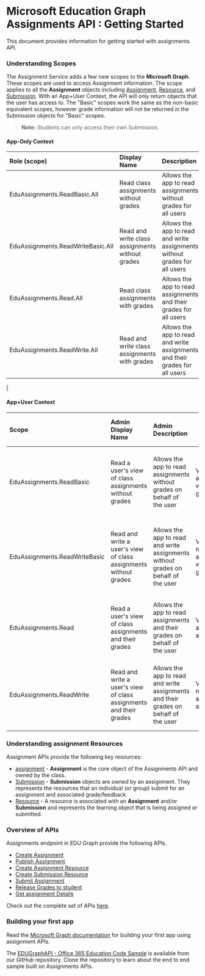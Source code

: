 # Microsoft Education Graph Assignments API :  Getting Started

 This document provides information for getting started with assignments API.

 ### Understanding Scopes

 The Assignment Service adds a few new scopes to the **Microsoft Graph**. These scopes are used to access Assignment information.  The scope applies to all the **Assignment** objects including [Assignment](./resources/educationassignment.md), [Resource](./resources/educationresource.md), and [Submission](./resources/educationsubmission.md).  With an App+User Context, the API will only return objects that the user has access to. The "Basic" scopes work the same as the non-basic equivalent scopes, however grade information will not be returned in the Submission objects for "Basic" scopes.

 >**Note:** Students can only access their own Submission.

#### App-Only Context

| Role (scope)		   | Display Name	|Description|
|:-----------------|:-------------------|:----------|
|EduAssignments.ReadBasic.All| Read class assignments without grades|Allows the app to read assignments without grades for all users|
|EduAssignments.ReadWriteBasic.All | Read and write class assignments without grades | Allows the app to read and write assignments without grades for all users|
|EduAssignments.Read.All| Read class assignments with grades | Allows the app to read assignments and their grades for all users |
|EduAssignments.ReadWrite.All | Read and write class assignments with grades | Allows the app to read and write assignments and their grades for all users |
|


#### App+User Context

| Scope		   | Admin Display Name	| Admin Description | User Consent Display name | User Consent Description |
|:-----------------|:-------------------|:----------|--------------|------------|
|EduAssignments.ReadBasic| Read a user's view of class assignments without grades | Allows the app to read assignments without grades on behalf of the user | View your assignments without grades | Allows the app to view your assignments on your behalf without seeing grades |
|EduAssignments.ReadWriteBasic|Read and write a user's view of class assignments without grades|Allows the app to read and write assignments without grades on behalf of the user|View and modify your assignments without grades|Allows the app to view and modify your assignments on your behalf without seeing grades|
|EduAssignments.Read|Read a user's view of class assignments and their grades|Allows the app to read assignments and their grades on behalf of the user|View your assignments and grades|Allows the app to view your assignments on your behalf including grades|
|EduAssignments.ReadWrite|Read and write a user's view of class assignments and their grades|Allows the app to read and write assignments and their grades on behalf of the user|View and modify your assignments and grades|Allows the app to view and modify your assignments on your behalf including  grades|
 

 ### Understanding assignment Resources

Assignment APIs provide the following key resources:

- [assignment](./resources/educationassignment.md) - **Assignment** is the core object of the Assignments API and owned by the class.
- [Submission](.resources/educationsubmission.md) - **Submission** objects are owned by an assignment. They represents the resources that an individual (or group) submit for an assignment and associated grade/feedback.
- [Resource](resources/educationresource.md) - A resource is associated with an **Assignment** and/or **Submission** and represents the learning object that is being assigned or submitted.

 ### Overview of APIs
Assignments endpoint in EDU Graph provide the following APIs.

- [Create Assignment](./api/educationclass_post_assignments.md)
- [Publish Assignment](./api/educationassignment_publish.md)
- [Create Assignment Resource](./api/educationassignment_post_resources.md)
- [Create Submission Resource](./api/educationsubmission_post_resources.md)
- [Submit Assignment](./api/educationsubmission_submit.md)   
- [Release Grades to student](./api/educationsubmission_release.md) 
- [Get assignment Details](./api/educationuser_list_assignments.md)

Check out the complete set of APIs [here](./api).


### Building your first app

Read the [Microsoft Graph documentation](https://developer.microsoft.com/en-us/graph/docs/concepts/get-started) for building your first app using assignment APIs.
 
 The [EDUGraphAPI - Office 365 Education Code Sample](https://github.com/OfficeDev/O365-EDU-AspNetMVC-Samples) is available from our _GitHub_ repository. Clone the repository to learn about the end to end sample built on Assignments APIs.

